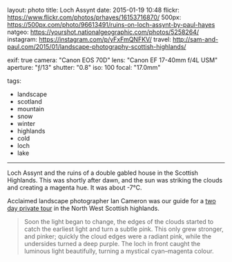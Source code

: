 layout: photo
title: Loch Assynt
date: 2015-01-19 10:48
flickr: https://www.flickr.com/photos/prhayes/16153716870/
500px: https://500px.com/photo/96613491/ruins-on-loch-assynt-by-paul-hayes
natgeo: https://yourshot.nationalgeographic.com/photos/5258264/
instagram: https://instagram.com/p/yFxFmQNFKV/
travel: http://sam-and-paul.com/2015/01/landscape-photography-scottish-highlands/

exif: true
camera: "Canon EOS 70D"
lens: "Canon EF 17-40mm f/4L USM"
aperture: "ƒ/13"
shutter: "0.8"
iso: 100
focal: "17.0mm"

tags:
  - landscape
  - scotland
  - mountain
  - snow
  - winter
  - highlands
  - cold
  - loch
  - lake
---

Loch Assynt and the ruins of a double gabled house in the Scottish Highlands. This was shortly after dawn, and the sun was striking the clouds and creating a magenta hue. It was about -7°C.

Acclaimed landscape photographer Ian Cameron was our guide for a [two day private tour](http://sam-and-paul.com/2015/01/landscape-photography-scottish-highlands/3/) in the North West Scottish highlands.

> Soon the light began to change, the edges of the clouds started to catch the earliest light and turn a subtle pink. This only grew stronger, and pinker; quickly the cloud edges were a radiant pink, while the undersides turned a deep purple. The loch in front caught the luminous light beautifully, turning a mystical cyan–magenta colour.
